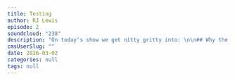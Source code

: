 ```yaml
---
title: Testing
author: RJ Lewis
episode: 2
soundcloud: "238"
description: "On today's show we get nitty gritty into: \n\n## Why the Superbowl Sucked SO BADD!!"
cmsUserSlug: ""
date: 2016-03-02 
categories: null
tags: null
---
```


